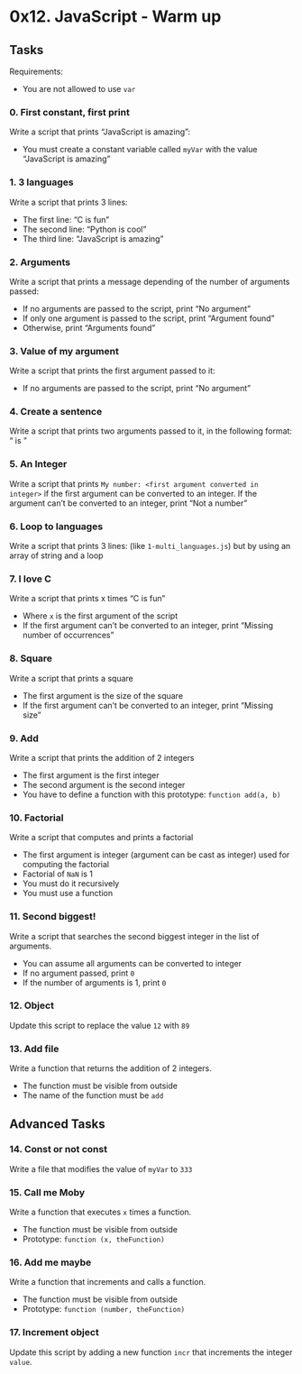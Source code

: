 # 0x12. JavaScript - Warm up

## Tasks
Requirements:
- You are not allowed to use `var`

### 0. First constant, first print
Write a script that prints “JavaScript is amazing”:
- You must create a constant variable called `myVar` with the value “JavaScript is amazing”

### 1. 3 languages
Write a script that prints 3 lines:
- The first line: “C is fun”
- The second line: “Python is cool”
- The third line: “JavaScript is amazing”

### 2. Arguments
Write a script that prints a message depending of the number of arguments passed:
- If no arguments are passed to the script, print “No argument”
- If only one argument is passed to the script, print “Argument found”
- Otherwise, print “Arguments found”

### 3. Value of my argument
Write a script that prints the first argument passed to it:
- If no arguments are passed to the script, print “No argument”

### 4. Create a sentence
Write a script that prints two arguments passed to it, in the following format: “ is ”

### 5. An Integer
Write a script that prints `My number: <first argument converted in integer>` if the first argument can be converted to an integer.
If the argument can’t be converted to an integer, print “Not a number”

### 6. Loop to languages
Write a script that prints 3 lines: (like `1-multi_languages.js`) but by using an array of string and a loop

### 7. I love C
Write a script that prints x times “C is fun”
- Where `x` is the first argument of the script
- If the first argument can’t be converted to an integer, print “Missing number of occurrences”

### 8. Square
Write a script that prints a square
- The first argument is the size of the square
- If the first argument can’t be converted to an integer, print “Missing size”

### 9. Add
Write a script that prints the addition of 2 integers
- The first argument is the first integer
- The second argument is the second integer
- You have to define a function with this prototype: `function add(a, b)`

### 10. Factorial
Write a script that computes and prints a factorial
- The first argument is integer (argument can be cast as integer) used for computing the factorial
- Factorial of `NaN` is 1
- You must do it recursively
- You must use a function

### 11. Second biggest!
Write a script that searches the second biggest integer in the list of arguments.
- You can assume all arguments can be converted to integer
- If no argument passed, print `0`
- If the number of arguments is 1, print `0`

### 12. Object
Update this script to replace the value `12` with `89`

### 13. Add file
Write a function that returns the addition of 2 integers.
- The function must be visible from outside
- The name of the function must be `add`

## Advanced Tasks

### 14. Const or not const
Write a file that modifies the value of `myVar` to `333`

### 15. Call me Moby
Write a function that executes `x` times a function.
- The function must be visible from outside
- Prototype: `function (x, theFunction)`

### 16. Add me maybe
Write a function that increments and calls a function.
- The function must be visible from outside
- Prototype: `function (number, theFunction)`

### 17. Increment object
Update this script by adding a new function `incr` that increments the integer `value`.
